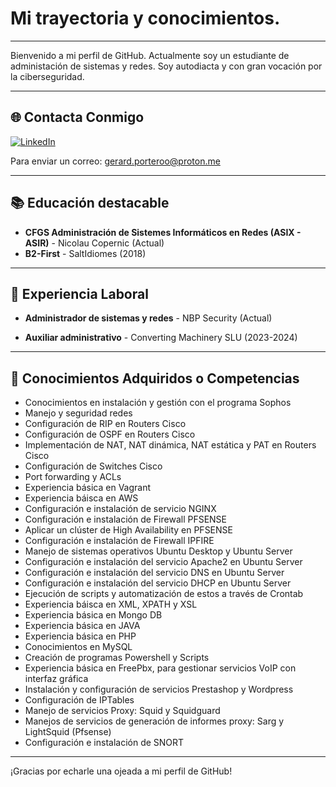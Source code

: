 # Mi trayectoria y conocimientos.



---

Bienvenido a mi perfil de GitHub.
Actualmente soy un estudiante de administación de sistemas y redes. Soy autodiacta y con gran vocación por la ciberseguridad.

---





## 🌐 Contacta Conmigo

[![LinkedIn](https://img.shields.io/badge/-LinkedIn-0077B5?style=flat&logo=LinkedIn&logoColor=white)](https://www.linkedin.com/in/gerardf-portero)

Para enviar un correo: gerard.porteroo@proton.me


---

## 📚 Educación destacable
- **CFGS Administración de Sistemes Informáticos en Redes (ASIX - ASIR)** - Nicolau Copernic (Actual)
- **B2-First** - SaltIdiomes (2018)

---

## 💼 Experiencia Laboral
- **Administrador de sistemas y redes** - NBP Security (Actual)

- **Auxiliar administrativo** - Converting Machinery SLU (2023-2024)

---


## 🔧 Conocimientos Adquiridos o Competencias
- Conocimientos en instalación y gestión con el programa Sophos
- Manejo y seguridad redes
- Configuración de RIP en Routers Cisco
- Configuración de OSPF en Routers Cisco
- Implementación de NAT, NAT dinámica, NAT estática y PAT en Routers Cisco
- Configuración de Switches Cisco
- Port forwarding y ACLs
- Experiencia básica en Vagrant
- Experiencia báisca en AWS
- Configuración e instalación de servicio NGINX
- Configuración e instalación de Firewall PFSENSE
- Aplicar un clúster de High Availability en PFSENSE
- Configuración e instalación de Firewall IPFIRE
- Manejo de sistemas operativos Ubuntu Desktop y Ubuntu Server
- Configuración e instalación del servicio Apache2 en Ubuntu Server
- Configuración e instalación del servicio DNS en Ubuntu Server
- Configuración e instalación del servicio DHCP en Ubuntu Server
- Ejecución de scripts y automatización de estos a través de Crontab
- Experiencia báisca en XML, XPATH y XSL
- Experiencia básica en Mongo DB
- Experiencia básica en JAVA
- Experiencia básica en PHP
- Conocimientos en MySQL
- Creación de programas Powershell y Scripts
- Experiencia básica en FreePbx, para gestionar servicios VoIP con interfaz gráfica
- Instalación y configuración de servicios Prestashop y Wordpress
- Configuración de IPTables
- Manejo de servicios Proxy: Squid y Squidguard
- Manejos de servicios de generación de informes proxy: Sarg y LightSquid (Pfsense)
- Configuración e instalación de SNORT


---

¡Gracias por echarle una ojeada a mi perfil de GitHub! 
